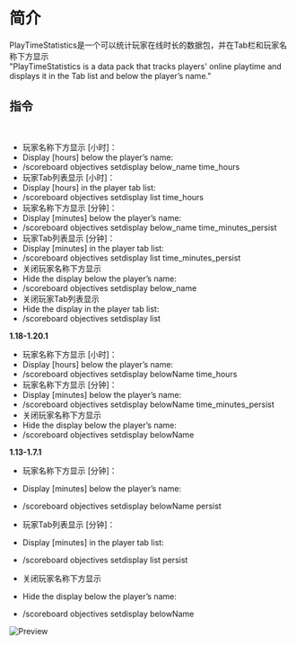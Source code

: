 # 简介
PlayTimeStatistics是一个可以统计玩家在线时长的数据包，并在Tab栏和玩家名称下方显示
﻿<br>
"PlayTimeStatistics is a data pack that tracks players' online playtime and displays it in the Tab list and below the player’s name."
﻿
## 指令
﻿
- 玩家名称下方显示 [小时]：
- Display [hours] below the player’s name:
- /scoreboard objectives setdisplay below_name time_hours
﻿
- 玩家Tab列表显示 [小时]：
- Display [hours] in the player tab list:
- /scoreboard objectives setdisplay list time_hours
﻿
- 玩家名称下方显示 [分钟]：
- Display [minutes] below the player’s name:
- /scoreboard objectives setdisplay below_name time_minutes_persist
﻿
- 玩家Tab列表显示 [分钟]：
- Display [minutes] in the player tab list:
- /scoreboard objectives setdisplay list time_minutes_persist
﻿
- 关闭玩家名称下方显示
- Hide the display below the player’s name:
- /scoreboard objectives setdisplay below_name
﻿
- 关闭玩家Tab列表显示
- Hide the display in the player tab list:
- /scoreboard objectives setdisplay list

**1.18-1.20.1**
- 玩家名称下方显示 [小时]：
- Display [hours] below the player’s name:
- /scoreboard objectives setdisplay belowName time_hours
- 玩家名称下方显示 [分钟]：
- Display [minutes] below the player’s name:
- /scoreboard objectives setdisplay belowName time_minutes_persist
- 关闭玩家名称下方显示
- Hide the display below the player’s name:
- /scoreboard objectives setdisplay belowName

**1.13-1.7.1**
- 玩家名称下方显示 [分钟]：
- Display [minutes] below the player’s name:
- /scoreboard objectives setdisplay belowName persist

- 玩家Tab列表显示 [分钟]：
- Display [minutes] in the player tab list:
- /scoreboard objectives setdisplay list persist

- 关闭玩家名称下方显示
- Hide the display below the player’s name:
- /scoreboard objectives setdisplay belowName

![Preview](https://cdn.modrinth.com/data/cached_images/7a768f3cf8a6d4c67feb9bb1011bf124dd0d8463.jpeg)

